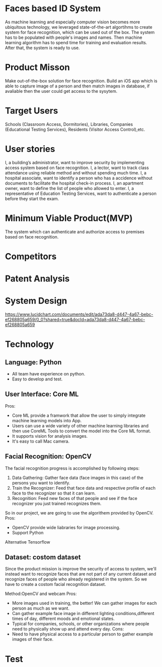 # Faces based ID System

As machine learning and especially computer vision becomes more ubiquitous technology, we leveraged state-of-the-art algortihms to create system for face recognition, which can be used out of the box. The system has to be populated with people's images and names. Then machine learning algorithm has to spend time for training and evaluation results. After that, the system is ready to use.  

# Product Misson
Make out-of-the-box solution for face recognition.  Build an iOS app which is able to capture image of a person and then match images in database, if avaliable then the user could get access to the sysytem.

# Target Users
Schools (Classroom Access, Dormitories), Libraries, Companies (Educational Testing Services), Residents (Visitor Access Control),etc.

# User stories
I, a building’s administrator, want to improve security by implementing access system based on face recognition.
I, a lector, want to track class attendance using reliable method and without spending much time.
I, a hospital associate, want to identify a person who has a accidence without documents to facilitate the hospital check-in process.
I, an apartment owner, want to define the list of people who allowed to enter.
I, a representative of Education Testing Services, want to authenticate a person before they start the exam.

# Minimum Viable Product(MVP)
The system which can authenticate and authorize access to premises based on face recognition.

# Competitors

# Patent Analysis

# System Design
https://www.lucidchart.com/documents/edit/ada73da8-d447-4a67-bebc-ef268805a659/0_0?shared=true&docId=ada73da8-d447-4a67-bebc-ef268805a659

# Technology
## Language: Python
* All team have experience on python.
* Easy to develop and test.
## User Interface: Core ML
Pros: 
* Core ML provide a framwork that allow the user to simply integrate machine learning models into App.
* Users can use a wide variety of other machine learning libraries and then use CoreML Tools to convert the model into the Core ML format. 
* It supports vision for analysis images.
* It's easy to call Mac camera.
## Facial Recognition: OpenCV
The facial recognition progress is accomplished by following steps:
1. Data Gathering: Gather face data (face images in this case) of the persons you want to identify.
2. Train the Recognizer: Feed that face data and respective profile of each face to the recognizer so that it can learn.
3. Recognition: Feed new faces of that people and see if the face recognizer you just trained recognizes them.

So in our project, we are going to use the algorithem provided by OpenCV.
Pros:
* OpenCV provide wide liabraries for image processing.
* Support Python

Alternative 
Tensorflow


## Dataset: costom dataset
Since the product mission is improve the security of access to system, we'll instead want to recognize faces that are not part of any current dataset and recognize faces of people who already registered in the system. So we have to create a costom facial recognition dataset.

Method:OpenCV and webcam
Pros:
* More images used in training, the better! We can gather images for each person as much as we want.
* Can gather example face image in different lighting conditions,different times of day, different moods and emotional states.
* Typical for companies, schools, or other organizations where people need to physically show up and attend every day.
Cons:
* Need to have physical access to a particular person to gather example images of their face.

# Test
